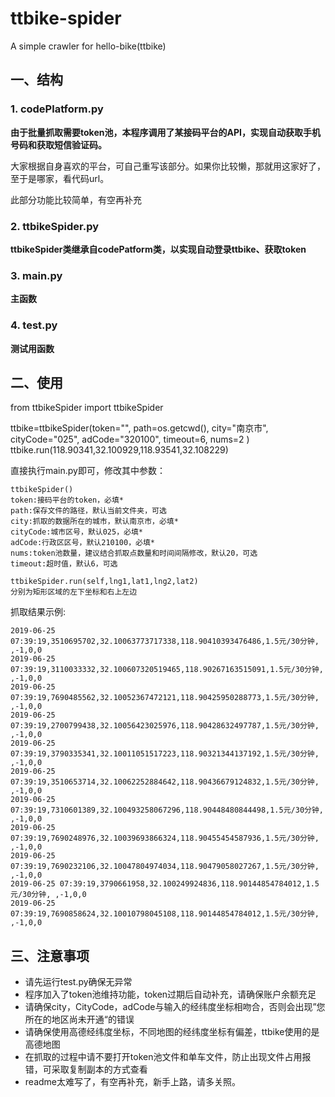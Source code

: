 # ttbike-spider
A simple crawler for hello-bike(ttbike)

## 一、结构

### 1. codePlatform.py

**由于批量抓取需要token池，本程序调用了某接码平台的API，实现自动获取手机号码和获取短信验证码。**

大家根据自身喜欢的平台，可自己重写该部分。如果你比较懒，那就用这家好了，至于是哪家，看代码url。

此部分功能比较简单，有空再补充

### 2. ttbikeSpider.py

**ttbikeSpider类继承自codePatform类，以实现自动登录ttbike、获取token**

### 3. main.py

**主函数**

### 4. test.py

**测试用函数**



## 二、使用

from ttbikeSpider import ttbikeSpider

ttbike=ttbikeSpider(token="",
	path=os.getcwd(),
	city="南京市",
	cityCode="025",
	adCode="320100",
	timeout=6,
	nums=2
	)
ttbike.run(118.90341,32.100929,118.93541,32.108229)

直接执行main.py即可，修改其中参数：

``` 
ttbikeSpider()
token:接码平台的token，必填*
path:保存文件的路径，默认当前文件夹，可选
city:抓取的数据所在的城市，默认南京市，必填*
cityCode:城市区号，默认025，必填*
adCode:行政区区号，默认210100，必填*
nums:token池数量，建议结合抓取点数量和时间间隔修改，默认20，可选
timeout:超时值，默认6，可选
```



 ```
ttbikeSpider.run(self,lng1,lat1,lng2,lat2)
分别为矩形区域的左下坐标和右上左边
 ```

抓取结果示例:

```
2019-06-25 07:39:19,3510695702,32.10063773717338,118.90410393476486,1.5元/30分钟, ,-1,0,0
2019-06-25 07:39:19,3110033332,32.100607320519465,118.90267163515091,1.5元/30分钟, ,-1,0,0
2019-06-25 07:39:19,7690485562,32.10052367472121,118.90425950288773,1.5元/30分钟, ,-1,0,0
2019-06-25 07:39:19,2700799438,32.10056423025976,118.90428632497787,1.5元/30分钟, ,-1,0,0
2019-06-25 07:39:19,3790335341,32.10011051517223,118.90321344137192,1.5元/30分钟, ,-1,0,0
2019-06-25 07:39:19,3510653714,32.10062252884642,118.90436679124832,1.5元/30分钟, ,-1,0,0
2019-06-25 07:39:19,7310601389,32.100493258067296,118.90448480844498,1.5元/30分钟, ,-1,0,0
2019-06-25 07:39:19,7690248976,32.10039693866324,118.90455454587936,1.5元/30分钟, ,-1,0,0
2019-06-25 07:39:19,7690232106,32.10047804974034,118.90479058027267,1.5元/30分钟, ,-1,0,0
2019-06-25 07:39:19,3790661958,32.100249924836,118.90144854784012,1.5元/30分钟, ,-1,0,0
2019-06-25 07:39:19,7690858624,32.10010798045108,118.90144854784012,1.5元/30分钟, ,-1,0,0
```



## 三、注意事项

- 请先运行test.py确保无异常
- 程序加入了token池维持功能，token过期后自动补充，请确保账户余额充足
- 请确保city，CityCode，adCode与输入的经纬度坐标相吻合，否则会出现”您所在的地区尚未开通“的错误
- 请确保使用高德经纬度坐标，不同地图的经纬度坐标有偏差，ttbike使用的是高德地图
- 在抓取的过程中请不要打开token池文件和单车文件，防止出现文件占用报错，可采取复制副本的方式查看
- readme太难写了，有空再补充，新手上路，请多关照。











